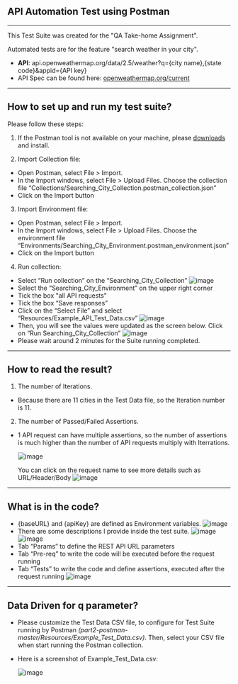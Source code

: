 API Automation Test using **Postman**
---
---
This Test Suite was created for the "QA Take-home Assignment".

Automated tests are for the feature "search weather in your city".
   * **API**: api.openweathermap.org/data/2.5/weather?q={city name},{state code}&appid={API key}
   * API Spec can be found here: [openweathermap.org/current](https://openweathermap.org/current)

---

## How to set up and run my test suite?
Please follow these steps:

1. If the Postman tool is not available on your machine, please [downloads](https://www.postman.com/downloads/) and install.


2. Import Collection file:
* Open Postman, select File > Import.
* In the Import windows, select File > Upload Files. Choose the collection file “Collections/Searching_City_Collection.postman_collection.json”
* Click on the Import button

3. Import Environment file:
* Open Postman, select File > Import.
* In the Import windows, select File > Upload Files. Choose the environment file “Environments/Searching_City_Environment.postman_environment.json”
* Click on the Import button

4. Run collection:
* Select “Run collection” on the “Searching_City_Collection”
    ![image](Images/Picture1.png)
* Select the “Searching_City_Environment” on the upper right corner
* Tick the box "all API requests"
* Tick the box “Save responses”
* Click on the “Select File” and select “Resources/Example_API_Test_Data.csv” 
    ![image](Images/Picture2.png)
* Then, you will see the values were updated as the screen below. Click on “Run Searching_City_Collection”
    ![image](Images/Picture3.png)
* Please wait around 2 minutes for the Suite running completed.

---

## How to read the result?

1. The number of Iterations.
* Because there are 11 cities in the Test Data file, so the Iteration number is 11.
2. The number of Passed/Failed Assertions.
* 1 API request can have multiple assertions, so the number of assertions is much higher than the number of API requests multiply with Iterrations.

    ![image](Images/Picture4.png)

    You can click on the request name to see more details such as URL/Header/Body
    ![image](Images/Picture5.png)

---

## What is in the code?
* {baseURL} and {apiKey} are defined as Environment variables.
    ![image](Images/Picture6.png)
* There are some descriptions I provide inside the test suite.
    ![image](Images/Picture7.png)
    ![image](Images/Picture8.png)
* Tab “Params” to define the REST API URL parameters
* Tab “Pre-req” to write the code will be executed before the request running
* Tab “Tests” to write the code and define assertions, executed after the request running 
    ![image](Images/Picture9.png)

---

## Data Driven for q parameter?
* Please customize the Test Data CSV file, to configure for Test Suite running by Postman *(part2-postman-master/Resources/Example_Test_Data.csv)*. Then, select your CSV file when start running the Postman collection.
* Here is a screenshot of Example_Test_Data.csv:

    ![image](Images/Picture10.png)
